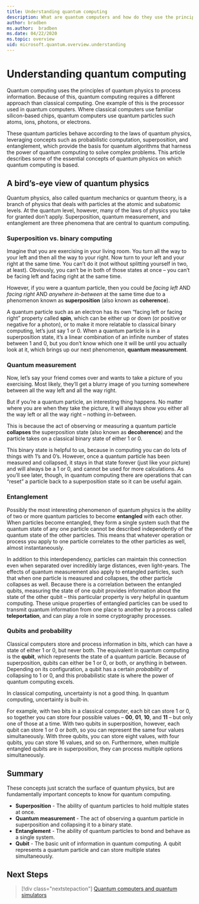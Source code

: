 ```yaml
---
title: Understanding quantum computing
description: What are quantum computers and how do they use the principles of quantum physics?
author: bradben
ms.author:  bradben
ms.date: 04/22/2020
ms.topic: overview
uid: microsoft.quantum.overview.understanding
---
```


# Understanding quantum computing

Quantum computing uses the principles of quantum physics to process information. Because of this, quantum computing requires a different approach than classical computing.  One example of this is the processor used in quantum computers.  Where classical computers use familiar silicon-based chips, quantum computers use quantum particles such atoms, ions, photons, or electrons.  

These quantum particles behave according to the laws of quantum physics, leveraging concepts such as probabilistic computation, superposition, and entanglement, which provide the basis for quantum algorithms that harness the power of quantum computing to solve complex problems. This article describes some of the essential concepts of quantum physics on which quantum computing is based.

## A bird’s-eye view of quantum physics
Quantum physics, also called quantum mechanics or quantum theory, is a branch of physics that deals with particles at the atomic and subatomic levels. At the quantum level, however, many of the laws of physics you take for granted don’t apply. Superposition, quantum measurement, and entanglement are three phenomena that are central to quantum computing.  

### Superposition vs. binary computing

Imagine that you are exercising in your living room. You turn all the way to your left and then all the way to your right. Now turn to your left and your right at the same time. You can’t do it (not without splitting yourself in two, at least).  Obviously, you can’t be in both of those states at once – you can’t be facing left and facing right at the same time.

However, if you were a quantum particle, then you could be *facing left* AND *facing right* AND *anywhere in-between* at the same time due to a phenomenon known as **superposition** (also known as **coherence**).

A quantum particle such as an electron has its own “facing left or facing right” property called **spin**, which can be either up or down (or positive or negative for a photon), or to make it more relatable to classical binary computing, let’s just say 1 or 0. When a quantum particle is in a superposition state, it’s a linear combination of an infinite number of states between 1 and 0, but you don’t know which one it will be until you actually look at it, which brings up our next phenomenon, **quantum measurement**.

### Quantum measurement

Now, let’s say your friend comes over and wants to take a picture of you exercising. Most likely, they’ll get a blurry image of you turning somewhere between all the way left and all the way right.

But if you’re a quantum particle, an interesting thing happens. No matter where you are when they take the picture, it will always show you either all the way left or all the way right – nothing in-between.

This is because the act of observing or measuring a quantum particle **collapses** the superposition state (also known as **decoherence**) and the particle takes on a classical binary state of either 1 or 0.

This binary state is helpful to us, because in computing you can do lots of things with 1’s and 0’s. However, once a quantum particle has been measured and collapsed, it stays in that state forever (just like your picture) and will always be a 1 or 0, and cannot be used for more calculations. As you’ll see later, though, in quantum computing there are operations that can “reset” a particle back to a superposition state so it can be useful again.

### Entanglement

Possibly the most interesting phenomenon of quantum physics is the ability of two or more quantum particles to become **entangled** with each other. When particles become entangled, they form a single system such that the quantum state of any one particle cannot be described independently of the quantum state of the other particles. This means that whatever operation or process you apply to one particle correlates to the other particles as well, almost instantaneously.

In addition to this interdependency, particles can maintain this connection even when separated over incredibly large distances, even light-years. The effects of quantum measurement also apply to entangled particles, such that when one particle is measured and collapses, the other particle collapses as well. Because there is a correlation between the entangled qubits, measuring the state of one qubit provides information about the state of the other qubit – this particular property is very helpful in quantum computing. These unique properties of entangled particles can be used to transmit quantum information from one place to another by a process called **teleportation**, and can play a role in some cryptography processes.

### Qubits and probability

Classical computers store and process information in bits, which can have a state of either 1 or 0, but never both. The equivalent in quantum computing is the **qubit**, which represents the state of a quantum particle. Because of superposition, qubits can either be 1 or 0, or both, or anything in between. Depending on its configuration, a qubit has a certain *probability* of collapsing to 1 or 0, and this probabilistic state is where the power of quantum computing excels.

In classical computing, uncertainty is not a good thing. In quantum computing, uncertainty is built-in.

For example, with two bits in a classical computer, each bit can store 1 or 0, so together you can store four possible values – **00**, **01**, **10**, and **11** – but only one of those at a time. With two qubits in superposition, however, each qubit can store 1 or 0 or *both*, so you can represent the same four values simultaneously. With three qubits, you can store eight values, with four qubits, you can store 16 values, and so on. Furthermore, when multiple entangled qubits are in superposition, they can process multiple options simultaneously.

## Summary

These concepts just scratch the surface of quantum physics, but are fundamentally important concepts to know for quantum computing.

- **Superposition** - The ability of quantum particles to hold multiple states at once.
- **Quantum measurement** - The act of observing a quantum particle in superposition and collapsing it to a binary state.
- **Entanglement** - The ability of quantum particles to bond and behave as a single system.
- **Qubit** - The basic unit of information in quantum computing. A qubit represents a quantum particle and can store multiple states simultaneously.

## Next Steps

> [!div class="nextstepaction"]
> [Quantum computers and quantum simulators](index.md)